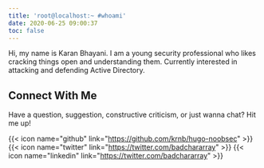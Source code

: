 ```yaml
---
title: 'root@localhost:~ #whoami'
date: 2020-06-25 09:00:37
toc: false
---
```


Hi, my name is Karan Bhayani. I am a young security professional who likes cracking things open and understanding them. Currently interested in attacking and defending Active Directory. 

<div data-iframe-width="150" data-iframe-height="270" data-share-badge-id="efaf5918-9119-438c-ab8c-4594b9e6c00c" data-share-badge-host="https://www.youracclaim.com"></div><script type="text/javascript" async src="//cdn.youracclaim.com/assets/utilities/embed.js"></script>

<div data-iframe-width="150" data-iframe-height="270" data-share-badge-id="2fb63e51-6527-4c69-8edc-9d2d925da0df" data-share-badge-host="https://www.youracclaim.com"></div><script type="text/javascript" async src="//cdn.youracclaim.com/assets/utilities/embed.js"></script>

<div data-iframe-width="150" data-iframe-height="270" data-share-badge-id="7add6a8a-e9ff-4492-8b48-61e7d014ecca" data-share-badge-host="https://www.youracclaim.com"></div><script type="text/javascript" async src="//cdn.youracclaim.com/assets/utilities/embed.js"></script>

## Connect With Me
Have a question, suggestion, constructive criticism, or just wanna chat? Hit me up!

{{< icon name="github" link="https://github.com/krnb/hugo-noobsec" >}}
{{< icon name="twitter" link="https://twitter.com/badchararray" >}}
{{< icon name="linkedin" link="https://twitter.com/badchararray" >}}
